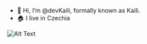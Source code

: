 - 👋 Hi, I’m @devKaili, formally known as Kaili.
- 🏠 I live in Czechia

![Alt Text](https://media.giphy.com/media/KnrMjMUsuIs2tjdU9o/giphy.gif)
